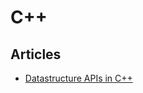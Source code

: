 # C++

## Articles

- [Datastructure APIs in C++](https://www.randygaul.net/2020/02/01/datastructure-apis-in-c/)
